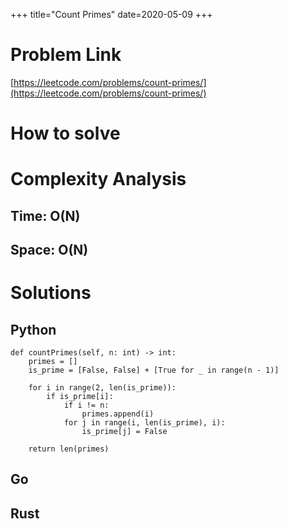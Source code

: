 +++
title="Count Primes"
date=2020-05-09
+++

# Problem Link
[https://leetcode.com/problems/count-primes/](https://leetcode.com/problems/count-primes/)

# How to solve

# Complexity Analysis

## Time: O(N)

## Space: O(N)

# Solutions

## Python
```
def countPrimes(self, n: int) -> int:
    primes = []
    is_prime = [False, False] + [True for _ in range(n - 1)]
    
    for i in range(2, len(is_prime)):
        if is_prime[i]:
            if i != n:
                primes.append(i)
            for j in range(i, len(is_prime), i):
                is_prime[j] = False
    
    return len(primes)
```

## Go

## Rust
